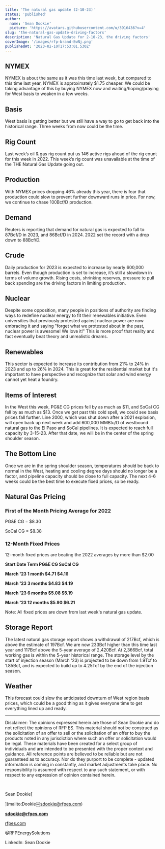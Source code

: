 ```yaml
---
title: 'The natural gas update (2-10-23)'
status: 'published'
author:
  name: 'Sean Dookie'
  picture: 'https://avatars.githubusercontent.com/u/3916436?v=4'
slug: 'the-natural-gas-update-driving-factors'
description: 'Natural Gas Update for 2-10-23, the driving factors'
coverImage: '/images/rfp-brand-EwNj.png'
publishedAt: '2023-02-10T17:53:01.530Z'
---
```


## **NYMEX**

NYMEX is about the same as it was this time last week, but compared to this time last year, NYMEX is approximately $1.75 cheaper. We could be taking advantage of this by buying NYMEX now and waiting/hoping/praying for West basis to weaken in a few weeks.

## **Basis**

West basis is getting better but we still have a way to go to get back into the historical range. Three weeks from now could be the time.

## **Rig Count**

Last week’s oil & gas rig count put us 146 active rigs ahead of the rig count for this week in 2022. This week’s rig count was unavailable at the time of the THE Natural Gas Update going out.

## **Production**

With NYMEX prices dropping 46% already this year, there is fear that production could slow to prevent further downward runs in price. For now, we continue to chase 100Bcf/D production.

## **Demand**

Reuters is reporting that demand for natural gas is expected to fall to 87Bcf/D in 2023, and 86Bcf/D in 2024. 2022 set the record with a drop down to 88Bcf/D.

## **Crude**

Daily production for 2023 is expected to increase by nearly 600,000 barrels. Even though production is set to increase, it’s still a slowdown in terms of volume growth. Rising costs, shrinking reserves, pressure to pull back spending are the driving factors in limiting production.

## **Nuclear**

Despite some opposition, many people in positions of authority are finding ways to redefine nuclear energy to fit their renewables initiative. Even universities that previously protested against nuclear power are now embracing it and saying "forget what we protested about in the past, nuclear power is awesome! We love it!" This is more proof that reality and fact eventually beat theory and unrealistic dreams.

## **Renewables**

This sector is expected to increase its contribution from 21% to 24% in 2023 and up to 26% in 2024. This is great for the residential market but it's important to have perspective and recognize that solar and wind energy cannot yet heat a foundry.

## **Items of Interest**

In the West this week, PG&E CG prices fell by as much as $11, and SoCal CG fell by as much as $13. Once we get past this cold spell, we could see basis prices fall further. Line 2000, which was shut down after a 2021 explosion, will open back up next week and add 600,000 MMBtu/D of westbound natural gas to the El Paso and SoCal pipelines. It is expected to reach full capacity by 3-15-23. After that date, we will be in the center of the spring shoulder season.

## **The Bottom Line**

Once we are in the spring shoulder season, temperatures should be back to normal in the West, heating and cooling degree days should no longer be a factor, and pipeline capacity should be close to full capacity. The next 4-6 weeks could be the best time to execute fixed prices, so be ready.

## **Natural Gas Pricing**

### **First of the Month Pricing Average for 2022**

PG&E CG = $8.30<br>

SoCal CG = $8.38

### **12-Month Fixed Prices**

12-month fixed prices are beating the 2022 averages by more than $2.00

**Start Date	Term	PG&E CG	SoCal CG**<br>

**March '23	1 month	$4.71	$4.16**<br>

**March '23	3 months	$4.83	$4.19**<br>

**March '23	6 months	$5.08	$5.19**<br>

**March '23	12 months	$5.90	$6.21**

Note: All fixed prices are down from last week's natural gas update.

## **Storage Report**

The latest natural gas storage report shows a withdrawal of 217Bcf, which is above the estimate of 197Bcf. We are now 233Bcf higher than this time last year and 117Bcf above the 5-year average of 2,420Bcf. At 2,366Bcf, total working gas is within the 5-year historical range. The storage level by the start of injection season (March '23) is projected to be down from 1.9Tcf to 1.85Bcf, and is expected to build up to 4.25Tcf by the end of the injection season.

## **Weather**

This forecast could slow the anticipated downturn of West region basis prices, which could be a good thing as it gives everyone time to get everything lined up and ready.

---

Disclaimer: The opinions expressed herein are those of Sean Dookie and do not reflect the opinions of RFP ES. This material should not be construed as the solicitation of an offer to sell or the solicitation of an offer to buy the products noted in any jurisdiction where such an offer or solicitation would be legal. These materials have been created for a select group of individuals and are intended to be presented with the proper context and guidance. All reference points are believed to be reliable but are not guaranteed as to accuracy. Nor do they purport to be complete - updated information is coming in constantly, and market adjustments take place. No responsibility is assumed with respect to any such statement, or with respect to any expression of opinion contained herein.<br>

<br>

Sean Dookie[<br>

](mailto:Dookie￼sdookie@rfpes.com)<br>

[**sdookie@rfpes.com**](mailto:Dookie￼sdookie@rfpes.com)<br>

[rfpes.com](http://rfpes.com)<br>

@RFPEnergySolutions<br>

LinkedIn: Sean Dookie

